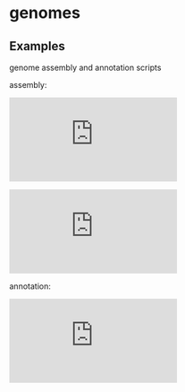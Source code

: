 # genomes
## Examples

genome assembly and annotation scripts

assembly:

![spotted-flesh fly](https://github.com/jelber2/genomes/blob/main/fly-genome.md)

![dromedary camel](https://github.com/jelber2/genomes/blob/main/camel-genome.md)


annotation:

![garden warbler](https://github.com/jelber2/genomes/blob/main/warbler-annotate.md)
